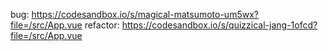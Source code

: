 bug: https://codesandbox.io/s/magical-matsumoto-um5wx?file=/src/App.vue
refactor: https://codesandbox.io/s/quizzical-jang-1ofcd?file=/src/App.vue
